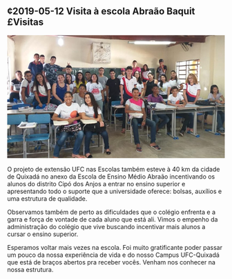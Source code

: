## ¢2019-05-12 Visita à escola Abraão Baquit £Visitas

![](__capa.jpg)

O projeto de extensão UFC nas Escolas também esteve à 40 km da cidade de Quixadá no anexo da Escola de Ensino Médio Abraão incentivando os alunos do distrito Cipó dos Anjos a entrar no ensino superior e apresentando todo o suporte que a universidade oferece: bolsas, auxílios e uma estrutura de qualidade.

Observamos também de perto as dificuldades  que o colégio enfrenta e a garra e força de vontade de cada aluno que está ali. Vimos o empenho da administração do colégio que vive buscando incentivar mais alunos a cursar o ensino superior.

Esperamos voltar mais vezes na escola. Foi muito gratificante poder passar um pouco da nossa experiência de vida e do nosso Campus UFC-Quixadá que está de braços abertos pra receber vocês. Venham nos conhecer na nossa estrutura.
